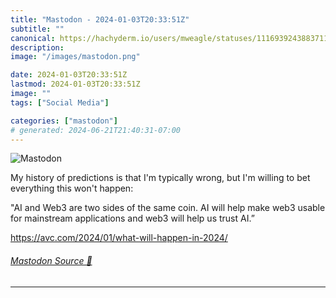 ```yaml
---
title: "Mastodon - 2024-01-03T20:33:51Z"
subtitle: ""
canonical: https://hachyderm.io/users/mweagle/statuses/111693924388371130
description:
image: "/images/mastodon.png"

date: 2024-01-03T20:33:51Z
lastmod: 2024-01-03T20:33:51Z
image: ""
tags: ["Social Media"]

categories: ["mastodon"]
# generated: 2024-06-21T21:40:31-07:00
---
```

![Mastodon](/images/mastodon.png)

<p>My history of predictions is that I&#39;m typically wrong, but I&#39;m willing to bet everything this won&#39;t happen:</p><p>&quot;AI and Web3 are two sides of the same coin. AI will help make web3 usable for mainstream applications and web3 will help us trust AI.”</p><p><a href="https://avc.com/2024/01/what-will-happen-in-2024/" target="_blank" rel="nofollow noopener noreferrer" translate="no"><span class="invisible">https://</span><span class="ellipsis">avc.com/2024/01/what-will-happ</span><span class="invisible">en-in-2024/</span></a></p>


###### [Mastodon Source 🐘](https://hachyderm.io/@mweagle/111693924388371130)

___
